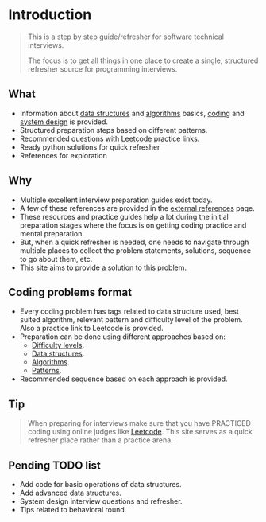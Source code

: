 # Introduction

> This is a step by step guide/refresher for software technical interviews.
>
> The focus is to get all things in one place to create a single, structured refresher source for programming interviews.

## What

- Information about [data structures](data-structures.md) and [algorithms](algorithms.md) basics, [coding](coding.md) and [system design](system-design.md) is provided.
- Structured preparation steps based on different patterns.
- Recommended questions with [Leetcode](https://leetcode.com/) practice links.
- Ready python solutions for quick refresher
- References for exploration

## Why

- Multiple excellent interview preparation guides exist today.
- A few of these references are provided in the [external references](external.md) page.
- These resources and practice guides help a lot during the initial preparation stages where the focus is on getting coding practice and mental preparation.
- But, when a quick refresher is needed, one needs to navigate through multiple places to collect the problem statements, solutions, sequence to go about them, etc.
- This site aims to provide a solution to this problem.

## Coding problems format

- Every coding problem has tags related to data structure used, best suited algorithm, relevant pattern and difficulty level of the problem. Also a practice link to Leetcode is provided.
- Preparation can be done using different approaches based on:
  - [Difficulty levels](coding.md#difficulty-levels).
  - [Data structures](coding.md#data-structures).
  - [Algorithms](coding.md#algorithms).
  - [Patterns](coding.md#patterns).
- Recommended sequence based on each approach is provided.

## Tip

> When preparing for interviews make sure that you have PRACTICED coding using online judges like [Leetcode](https://leetcode.com/).
> This site serves as a quick refresher place rather than a practice arena.

## Pending TODO list

- Add code for basic operations of data structures.
- Add advanced data structures.
- System design interview questions and refresher.
- Tips related to behavioral round.
